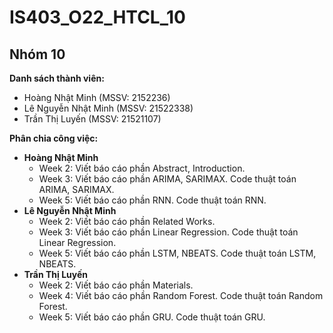 # IS403_O22_HTCL_10

## Nhóm 10

**Danh sách thành viên:**
- Hoàng Nhật Minh (MSSV: 2152236)
- Lê Nguyễn Nhật Minh (MSSV: 21522338)
- Trần Thị Luyến (MSSV: 21521107)

**Phân chia công việc:**
- **Hoàng Nhật Minh**
  - Week 2: Viết báo cáo phần Abstract, Introduction.
  - Week 3: Viết báo cáo phần ARIMA, SARIMAX. Code thuật toán ARIMA, SARIMAX.
  - Week 5: Viết báo cáo phần RNN. Code thuật toán RNN.
- **Lê Nguyễn Nhật Minh**
  - Week 2: Viết báo cáo phần Related Works.
  - Week 3: Viết báo cáo phần Linear Regression. Code thuật toán Linear Regression.
  - Week 5: Viết báo cáo phần LSTM, NBEATS. Code thuật toán LSTM, NBEATS.
- **Trần Thị Luyến**
  - Week 2: Viết báo cáo phần Materials.
  - Week 4: Viết báo cáo phần Random Forest. Code thuật toán Random Forest.
  - Week 5: Viết báo cáo phần GRU. Code thuật toán GRU.
